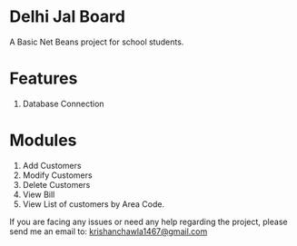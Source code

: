 # Delhi Jal Board
A Basic Net Beans project for school students.

# Features
1. Database Connection

# Modules
1. Add Customers
2. Modify Customers
3. Delete Customers
4. View Bill
5. View List of customers by Area Code.


If you are facing any issues or need any help regarding the project, please send me an email to: krishanchawla1467@gmail.com